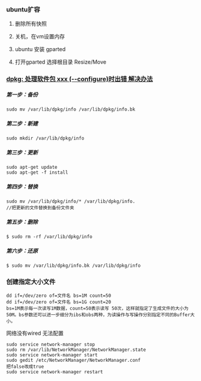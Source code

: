### ubuntu扩容

1. 删除所有快照

2. 关机，在vm设置内存

3. ubuntu 安装 gparted

4. 打开gparted   选择根目录  Resize/Move

   

### [dpkg: 处理软件包 xxx (--configure)时出错 解决办法 ](https://www.cnblogs.com/dylancao/p/10226090.html)

##### 第一步：备份

```
sudo mv /var/lib/dpkg/info /var/lib/dpkg/info.bk
```

##### 第二步：新建

```
sudo mkdir /var/lib/dpkg/info
```

##### 第三步：更新

```
sudo apt-get update
sudo apt-get -f install
```

##### 第四步：替换

```
sudo mv /var/lib/dpkg/info/* /var/lib/dpkg/info.
//把更新的文件替换到备份文件夹
```

##### 第五步：删除

`$ sudo rm -rf /var/lib/dpkg/info` 


##### 第六步：还原

`$ sudo mv /var/lib/dpkg/info.bk /var/lib/dpkg/info` 

### 创建指定大小文件

```
dd if=/dev/zero of=文件名 bs=1M count=50
dd if=/dev/zero of=文件名 bs=1G count=20
bs=1M表示每一次读写1M数据，count=50表示读写 50次，这样就指定了生成文件的大小为50M。bs参数还可以进一步细分为ibs和obs两种，为读操作与写操作分别指定不同的Buffer大小。
```

网络没有wired 无法配置

```
sudo service network-manager stop
sudo rm /var/lib/NetworkManager/NetworkManager.state
sudo service network-manager start
sudo gedit /etc/NetworkManager/NetworkManager.conf
把false改成true
sudo service network-manager restart

```

